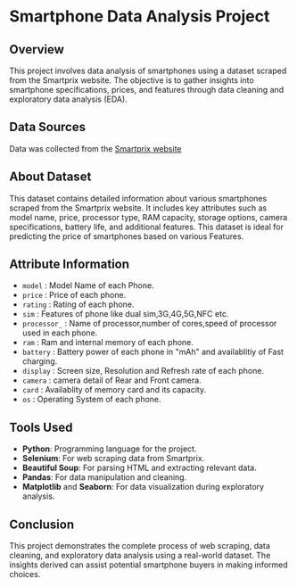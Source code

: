 # Smartphone Data Analysis Project

## Overview

This project involves data analysis of smartphones using a dataset scraped from the Smartprix website. The objective is to gather insights into smartphone specifications, prices, and features through data cleaning and exploratory data analysis (EDA).

## Data Sources

Data was collected from the  [Smartprix website](https://www.smartprix.com/mobiles)

## About Dataset

This dataset contains detailed information about various smartphones scraped from the Smartprix website. It includes key attributes such as model name, price, processor type, RAM capacity, storage options, camera specifications, battery life, and additional features. This dataset is ideal for predicting the price of smartphones based on various Features.

## **Attribute Information**

* `model` : Model Name of each Phone.
* `price` : Price of each phone.
* `rating` : Rating of each phone. 
* `sim` : Features of phone like dual sim,3G,4G,5G,NFC etc.
* `processor_` : Name of processor,number of cores,speed of processor used in each phone.
* `ram` : Ram and internal memory of each phone.
* `battery` : Battery power of each phone in "mAh" and availablitiy of Fast charging.
* `display` : Screen size, Resolution and Refresh rate of each phone.
* `camera` : camera detail of Rear and Front camera.
* `card` : Availablity of memory card and its capacity.
* `os` : Operating System of each phone. 

## Tools Used

- **Python**: Programming language for the project.
- **Selenium**: For web scraping data from Smartprix.
- **Beautiful Soup**: For parsing HTML and extracting relevant data.
- **Pandas**: For data manipulation and cleaning.
- **Matplotlib** and **Seaborn**: For data visualization during exploratory analysis.

## Conclusion

This project demonstrates the complete process of web scraping, data cleaning, and exploratory data analysis using a real-world dataset. The insights derived can assist potential smartphone buyers in making informed choices.
